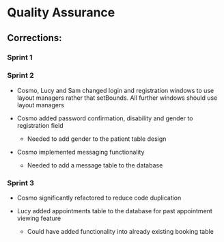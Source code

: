 # Quality Assurance

## Corrections:

### Sprint 1

### Sprint 2

- Cosmo, Lucy and Sam changed login and registration windows to use layout managers rather that setBounds. All further windows should use layout managers

- Cosmo added password confirmation, disability and gender to registration field

    - Needed to add gender to the patient table design

- Cosmo implemented messaging functionality

    - Needed to add a message table to the database

### Sprint 3

- Cosmo significantly refactored to reduce code duplication

- Lucy added appointments table to the database for past appointment viewing feature

    - Could have added functionality into already existing booking table
